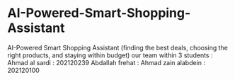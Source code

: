 # AI-Powered-Smart-Shopping-Assistant
AI-Powered Smart Shopping Assistant (finding the best deals, choosing the right products, and staying within budget)
our team within 3 students : 
Ahmad al sardi : 202120239
Abdallah frehat : 
Ahmad zain alabdein : 202120100
